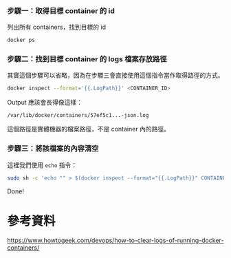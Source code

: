 ### 步驟一：取得目標 container 的 id

列出所有 containers，找到目標的 id

```bash
docker ps
```

### 步驟二：找到目標 container 的 logs 檔案存放路徑

其實這個步驟可以省略，因為在步驟三會直接使用這個指令當作取得路徑的方式。

```bash
docker inspect --format='{{.LogPath}}' <CONTAINER_ID>
```

Output 應該會長得像這樣：

```plaintext
/var/lib/docker/containers/57ef5c1...-json.log
```

這個路徑是實體機器的檔案路徑，不是 container 內的路徑。

### 步驟三：將該檔案的內容清空

這裡我們使用 `echo` 指令：

```bash
sudo sh -c 'echo "" > $(docker inspect --format="{{.LogPath}}" CONTAINER_ID>)'
```

Done!

# 參考資料

<https://www.howtogeek.com/devops/how-to-clear-logs-of-running-docker-containers/>
